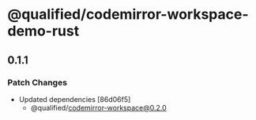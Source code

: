 # @qualified/codemirror-workspace-demo-rust

## 0.1.1

### Patch Changes

- Updated dependencies [86d06f5]
  - @qualified/codemirror-workspace@0.2.0
